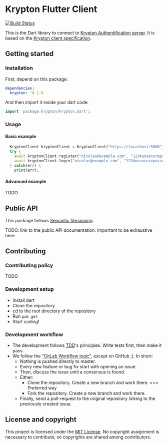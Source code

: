 # Krypton Flutter Client

[![Build Status](https://travis-ci.com/krypton-org/krypton-flutter.svg?branch=master)](https://travis-ci.com/krypton-org/krypton-flutter)

This is the Dart library to connect to [Krypton Authentification server](https://github.com/krypton-org/krypton-auth).
It is based on the [Krypton client specification](https://github.com/krypton-org/krypton-drafts/tree/master/client).

## Getting started

### Installation

First, depend on this package:

```yaml
dependencies:
  krypton: ^0.1.0
```

And then import it inside your dart code:

```dart
import 'package:krypton/krypton.dart';
```

### Usage

#### Basic example

```dart
  KryptonClient kryptonClient = KryptonClient("https://localhost:5000"); // assuming Krypton Auth's MongoDB instance is running on this URL
  try {
    await kryptonClient.register("nicolas@example.com", "1234unsecurepassword");
    await kryptonClient.login("nicolas@example.com", "1234unsecurepassword");
  } catch(err) {
    print(err);
```

#### Advanced example

TODO

## Public API

This package follows [Semantic Versioning](https://semver.org/).

TODO: link to the public API documentation. Important to be exhaustive here.

## Contributing

### Contributing policy

TODO

### Development setup

* Install dart
* Clone the repository
* cd to the root directory of the repository
* Run `pub get`
* Start coding!

### Development workflow

* The development follows [TDD](https://en.wikipedia.org/wiki/Test-driven_development)'s principles. Write tests first, then make it pass.
* We follow the ["GitLab Workflow logic"](https://docs.gitlab.com/ee/development/contributing/merge_request_workflow.html), except on GitHub ;). In short:
  * Nothing is pushed directly to master.
  * Every new feature or bug fix start with opening an issue.
  * Then, discuss the issue until a consensus is found.
  * Either:
    * Clone the repository. Create a new branch and work there. <<< Preferred way
    * Fork the repository. Create a new branch and work there.
  * Finally, send a pull-request to the original repository linking to the previously created issue.



## License and copyright

This project is licensed under the [MIT License](LICENSE).
No copyright assignment is necessary to contribute, so copyrights are shared among contributors.
